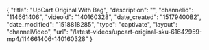 {
    "title": "UpCart Original With Bag",
    "description": "",
    "channelid": "114661406",
    "videoid": "140160328",
    "date_created": "1517940082",
    "date_modified": "1518818285",
    "type": "captivate",
    "layout": "channelVideo",
    "url": "\/latest-videos\/upcart-original-sku-61642959-mp4\/114661406-140160328"
}